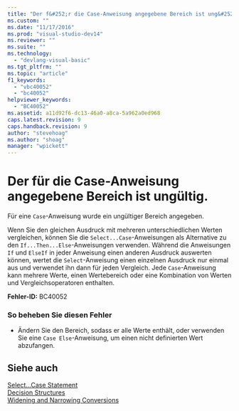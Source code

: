 ```yaml
---
title: "Der f&#252;r die Case-Anweisung angegebene Bereich ist ung&#252;ltig. | Microsoft Docs"
ms.custom: ""
ms.date: "11/17/2016"
ms.prod: "visual-studio-dev14"
ms.reviewer: ""
ms.suite: ""
ms.technology: 
  - "devlang-visual-basic"
ms.tgt_pltfrm: ""
ms.topic: "article"
f1_keywords: 
  - "vbc40052"
  - "bc40052"
helpviewer_keywords: 
  - "BC40052"
ms.assetid: a11d92f6-dc13-46a0-a8ca-5a962a0ed968
caps.latest.revision: 9
caps.handback.revision: 9
author: "stevehoag"
ms.author: "shoag"
manager: "wpickett"
---
```

# Der f&#252;r die Case-Anweisung angegebene Bereich ist ung&#252;ltig.
Für eine `Case`\-Anweisung wurde ein ungültiger Bereich angegeben.  
  
 Wenn Sie den gleichen Ausdruck mit mehreren unterschiedlichen Werten vergleichen, können Sie die `Select...Case`\-Anweisungen als Alternative zu den `If...Then...Else`\-Anweisungen verwenden. Während die Anweisungen `If` und `ElseIf` in jeder Anweisung einen anderen Ausdruck auswerten können, wertet die `Select`\-Anweisung einen einzelnen Ausdruck nur einmal aus und verwendet ihn dann für jeden Vergleich. Jede `Case`\-Anweisung kann mehrere Werte, einen Wertebereich oder eine Kombination von Werten und Vergleichsoperatoren enthalten.  
  
 **Fehler\-ID:** BC40052  
  
### So beheben Sie diesen Fehler  
  
-   Ändern Sie den Bereich, sodass er alle Werte enthält, oder verwenden Sie eine `Case Else`\-Anweisung, um einen nicht definierten Wert abzufangen.  
  
## Siehe auch  
 [Select...Case Statement](../../visual-basic/language-reference/statements/select-case-statement.md)   
 [Decision Structures](../../visual-basic/programming-guide/language-features/control-flow/decision-structures.md)   
 [Widening and Narrowing Conversions](../../visual-basic/programming-guide/language-features/data-types/widening-and-narrowing-conversions.md)